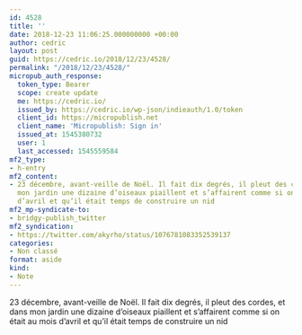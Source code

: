 ```yaml
---
id: 4528
title: ''
date: 2018-12-23 11:06:25.000000000 +00:00
author: cedric
layout: post
guid: https://cedric.io/2018/12/23/4528/
permalink: "/2018/12/23/4528/"
micropub_auth_response:
  token_type: Bearer
  scope: create update
  me: https://cedric.io/
  issued_by: https://cedric.io/wp-json/indieauth/1.0/token
  client_id: https://micropublish.net
  client_name: 'Micropublish: Sign in'
  issued_at: 1545380732
  user: 1
  last_accessed: 1545559584
mf2_type:
- h-entry
mf2_content:
- 23 décembre, avant-veille de Noël. Il fait dix degrés, il pleut des cordes, et dans
  mon jardin une dizaine d’oiseaux piaillent et s’affairent comme si on était au mois
  d’avril et qu’il était temps de construire un nid
mf2_mp-syndicate-to:
- bridgy-publish_twitter
mf2_syndication:
- https://twitter.com/akyrho/status/1076781083352539137
categories:
- Non classé
format: aside
kind:
- Note
---
```

23 décembre, avant-veille de Noël. Il fait dix degrés, il pleut des cordes, et dans mon jardin une dizaine d’oiseaux piaillent et s’affairent comme si on était au mois d’avril et qu’il était temps de construire un nid